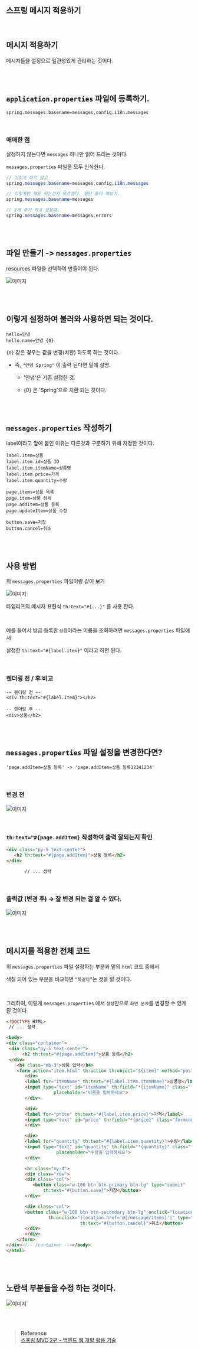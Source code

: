 ## 스프링 메시지 적용하기

<br/>

## 메시지 적용하기

메시지들을 설정으로 일관성있게 관리하는 것이다.

<br/><br/>

## `application.properties` 파일에 등록하기.

```
spring.messages.basename=messages,config.i18n.messages
```

<br/>

### 애매한 점

설정하지 않는다면 `messages` 하나만 읽어 드리는 것이다.

`messages.properties` 파일을 모두 인식한다.

```java
// 이렇게 하지 않고
spring.messages.basename=messages,config.i18n.messages

// 이렇게만 해도 되는건지 모르겠다. 일단 둘다 해보기.
spring.messages.basename=messages 

// 2개 추가 하고 싶을때.
spring.messages.basename=messages,errors
```

<br/><br/>

## 파일 만들기 -> `messages.properties`

resources 파일을 선택하여 만들어야 된다.

![이미지](/programming/img/입문108.PNG)

<br/><br/>

## 이렇게 설정하여 불러와 사용하면 되는 것이다.

```
hello=안녕
hello.name=안녕 {0}
```

`{0}` 같은 경우는 값을 변경(치환) 하도록 하는 것이다.

- 즉, `"안녕 Spring"` 이 출력 된다면 밑에 설명.
    - '안녕'은 기존 설정한 것.

    - {0} 은 'Spring'으로 치환 되는 것이다.

<br/><br/>

## `messages.properties` 작성하기

label이라고 앞에 붙인 이유는 다른것과 구분하기 위해 지정한 것이다.

```
label.item=상품
label.item.id=상품 ID
label.item.itemName=상품명
label.item.price=가격
label.item.quantity=수량

page.items=상품 목록
page.item=상품 상세
page.addItem=상품 등록
page.updateItem=상품 수정

button.save=저장
button.cancel=취소
```

<br/><br/>

## 사용 방법

위 `messages.properties` 파일이랑 같이 보기

![이미지](/programming/img/입문109.PNG)

타임리프의 메시지 표현식 `th:text="#{...}"` 를 사용 한다.

<br/>

예를 들어서 방금 등록한 `상품`이라는 이름을 조회하려면 `messages.properties` 파일에서 

설정한 `th:text="#{label.item}"` 이라고 하면 된다.

<br/>

### 렌더링 전 / 후 비교

```
-- 렌더링 전 --
<div th:text="#{label.item}"></h2>

-- 렌더링 후 --
<div>상품</h2>
```

<br/><br/>

## `messages.properties` 파일 설정을 변경한다면?

```
'page.addItem=상품 등록' -> 'page.addItem=상품 등록12341234'
```

<br/>

### 변경 전

![이미지](/programming/img/입문110.PNG)

<br/>

### `th:text="#{page.addItem}` 작성하여 출력 잘되는지 확인

```html
<div class="py-5 text-center">
   <h2 th:text="#{page.addItem}">상품 등록</h2>
</div>

	   // ... 생략
```

<br/>

### 출력값 (변경 후) → 잘 변경 되는 걸 알 수 있다.

![이미지](/programming/img/입문111.PNG)

<br/><br/>

## 메시지를 적용한 전체 코드

위 `messages.properties` 파일 설정하는 부분과 밑의 `html` 코드 중에서 

색칠 되어 있는 부분을 비교하면 `“똑같다”`는 것을 알 것이다.

<br/>

그리하여, 이렇게 `messages.properties` 에서 `설정`만으로 `화면 문자`를 변경할 수 있게 된 것이다.

```html
<!DOCTYPE HTML>
 // ... 생략

<body>
<div class="container">
 <div class="py-5 text-center">
	  <h2 th:text="#{page.addItem}">상품 등록</h2>
 </div>
    <h4 class="mb-3">상품 입력</h4>
    <form action="item.html" th:action th:object="${item}" method="post">
       <div>
       <label for="itemName" th:text="#{label.item.itemName}">상품명</label>
       <input type="text" id="itemName" th:field="*{itemName}" class="form-control"
		          placeholder="이름을 입력하세요">
       </div>

       <div>
       <label for="price" th:text="#{label.item.price}">가격</label>
       <input type="text" id="price" th:field="*{price}" class="formcontrol" placeholder="가격을 입력하세요">
       </div>

       <div>
       <label for="quantity" th:text="#{label.item.quantity}">수량</label>
       <input type="text" id="quantity" th:field="*{quantity}" class="form-control"
	               placeholder="수량을 입력하세요">
       </div>

       <hr class="my-4">
       <div class="row">
       <div class="col">
          <button class="w-100 btn btn-primary btn-lg" type="submit"
	          th:text="#{button.save}">저장</button>
       </div>

       <div class="col">
       <button class="w-100 btn btn-secondary btn-lg" onclick="location.href='items.html'"
	   		    th:onclick="|location.href='@{/message/items}'|" type="button"
                            th:text="#{button.cancel}">취소</button>
       </div>
       </div>
    </form>
</div><!-- /container --></body>
</html>

```

<br/><br/>

## 노란색 부분들을 수정 하는 것이다.

![이미지](/programming/img/입문112.PNG)

<br/><br/>

>**Reference** <br/>[스프링 MVC 2편 - 백엔드 웹 개발 활용 기술](https://www.inflearn.com/course/%EC%8A%A4%ED%94%84%EB%A7%81-mvc-2/dashboard)